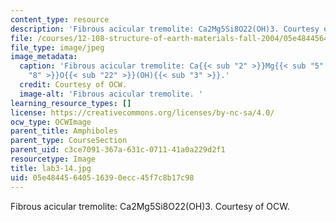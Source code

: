 ```yaml
---
content_type: resource
description: 'Fibrous acicular tremolite: Ca2Mg5Si8O22(OH)3. Courtesy of OCW.'
file: /courses/12-108-structure-of-earth-materials-fall-2004/05e48445640516390ecc45f7c8b17c98_lab3-14.jpg
file_type: image/jpeg
image_metadata:
  caption: 'Fibrous acicular tremolite: Ca{{< sub "2" >}}Mg{{< sub "5" >}}Si{{< sub
    "8" >}}O{{< sub "22" >}}(OH){{< sub "3" >}}.'
  credit: Courtesy of OCW.
  image-alt: 'Fibrous acicular tremolite. '
learning_resource_types: []
license: https://creativecommons.org/licenses/by-nc-sa/4.0/
ocw_type: OCWImage
parent_title: Amphiboles
parent_type: CourseSection
parent_uid: c3ce7091-367a-631c-0711-41a0a229d2f1
resourcetype: Image
title: lab3-14.jpg
uid: 05e48445-6405-1639-0ecc-45f7c8b17c98
---
```

Fibrous acicular tremolite: Ca2Mg5Si8O22(OH)3. Courtesy of OCW.